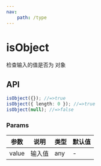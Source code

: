 ```yaml
---
nav:
    path: /type
---
```


# isObject

检查输入的值是否为 对象

## API

```ts
isObject({}); //=>true
isObject({ length: 0 }); //=>true
isObject(null); //=>false
```

### Params

| 参数  | 说明   | 类型 | 默认值 |
| ----- | ------ | ---- | ------ |
| value | 输入值 | any  | -      |
